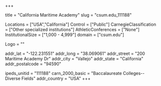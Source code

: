 
+++

title = "California Maritime Academy"
slug = "csum.edu_111188"

Locations = ["USA","California"]
Control = ["Public"]
CarnegieClassification = ["Other specialized institutions"]
AthleticConferences = ["None"]
InstitutionalSize = ["1,000 - 4,999"]
domain = ["csum.edu"]

Logo = ""

addr_lat = "-122.231551"
addr_long = "38.069061"
addr_street = "200 Maritime Academy Dr"
addr_city = "Vallejo"
addr_state = "California"
addr_postalcode = "94590"

ipeds_unitid = "111188"
carn_2000_basic = "Baccalaureate Colleges--Diverse Fields"
addr_country = "USA"
+++
    

